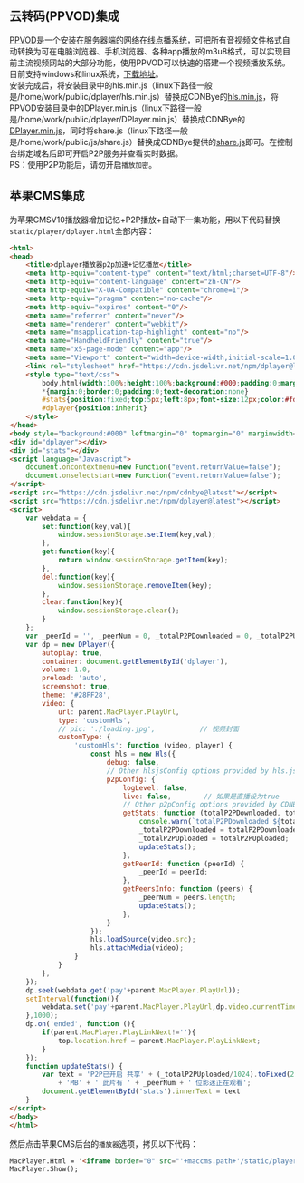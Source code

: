 
## 云转码(PPVOD)集成
[PPVOD](http://www.ppvod.com/)是一个安装在服务器端的网络在线点播系统，可把所有音视频文件格式自动转换为可在电脑浏览器、手机浏览器、各种app播放的m3u8格式，可以实现目前主流视频网站的大部分功能，使用PPVOD可以快速的搭建一个视频播放系统。
<br>
目前支持windows和linux系统，[下载地址](http://www.ppvod.com/dianbo/xiazai/440.html)。
<br>
安装完成后，将安装目录中的hls.min.js（linux下路径一般是/home/work/public/dplayer/hls.min.js）替换成CDNBye的[hls.min.js](https://github.com/cdnbye/hlsjs-p2p-engine/tree/master/dist)，将PPVOD安装目录中的DPlayer.min.js（linux下路径一般是/home/work/public/dplayer/DPlayer.min.js）替换成CDNBye的[DPlayer.min.js](https://github.com/cdnbye/hlsjs-p2p-engine/tree/master/demo/ppvod)，同时将share.js（linux下路径一般是/home/work/public/js/share.js）替换成CDNBye提供的[share.js](https://github.com/cdnbye/hlsjs-p2p-engine/tree/master/demo/ppvod)即可。在控制台绑定域名后即可开启P2P服务并查看实时数据。
<br>
PS：使用P2P功能后，请勿开启`播放加密`。

## 苹果CMS集成
为苹果CMSV10播放器增加记忆+P2P播放+自动下一集功能，用以下代码替换`static/player/dplayer.html`全部内容：
```html
<html>
<head>
    <title>dplayer播放器p2p加速+记忆播放</title>
    <meta http-equiv="content-type" content="text/html;charset=UTF-8"/>
    <meta http-equiv="content-language" content="zh-CN"/>
    <meta http-equiv="X-UA-Compatible" content="chrome=1"/>
    <meta http-equiv="pragma" content="no-cache"/>
    <meta http-equiv="expires" content="0"/>
    <meta name="referrer" content="never"/>
    <meta name="renderer" content="webkit"/>
    <meta name="msapplication-tap-highlight" content="no"/>
    <meta name="HandheldFriendly" content="true"/>
    <meta name="x5-page-mode" content="app"/>
    <meta name="Viewport" content="width=device-width,initial-scale=1.0,maximum-scale=1.0,user-scalable=0"/>
    <link rel="stylesheet" href="https://cdn.jsdelivr.net/npm/dplayer@latest/dist/DPlayer.min.css">
    <style type="text/css">
        body,html{width:100%;height:100%;background:#000;padding:0;margin:0;overflow-x:hidden;overflow-y:hidden}
        *{margin:0;border:0;padding:0;text-decoration:none}
        #stats{position:fixed;top:5px;left:8px;font-size:12px;color:#fdfdfd;text-shadow:1px 1px 1px #000, 1px 1px 1px #000}
        #dplayer{position:inherit}
    </style>
</head>
<body style="background:#000" leftmargin="0" topmargin="0" marginwidth="0" marginheight="0" oncontextmenu=window.event.returnValue=false>
<div id="dplayer"></div>
<div id="stats"></div>
<script language="Javascript">
    document.oncontextmenu=new Function("event.returnValue=false");
    document.onselectstart=new Function("event.returnValue=false");
</script>
<script src="https://cdn.jsdelivr.net/npm/cdnbye@latest"></script>
<script src="https://cdn.jsdelivr.net/npm/dplayer@latest"></script>
<script>
    var webdata = {
        set:function(key,val){
            window.sessionStorage.setItem(key,val);
        },
        get:function(key){
            return window.sessionStorage.getItem(key);
        },
        del:function(key){
            window.sessionStorage.removeItem(key);
        },
        clear:function(key){
            window.sessionStorage.clear();
        }
    };
    var _peerId = '', _peerNum = 0, _totalP2PDownloaded = 0, _totalP2PUploaded = 0;
    var dp = new DPlayer({
        autoplay: true,
        container: document.getElementById('dplayer'),
        volume: 1.0,
        preload: 'auto',
        screenshot: true,
        theme: '#28FF28',
        video: {
            url: parent.MacPlayer.PlayUrl,
            type: 'customHls',
            // pic: './loading.jpg',           // 视频封面
            customType: {
                'customHls': function (video, player) {
                    const hls = new Hls({
                        debug: false,
                        // Other hlsjsConfig options provided by hls.js
                        p2pConfig: {
                            logLevel: false,
                            live: false,        // 如果是直播设为true
                            // Other p2pConfig options provided by CDNBye
                            getStats: function (totalP2PDownloaded, totalP2PUploaded, totalHTTPDownloaded) {
                                console.warn(`totalP2PDownloaded ${totalP2PDownloaded} totalHTTPDownloaded ${totalHTTPDownloaded}`);
                                _totalP2PDownloaded = totalP2PDownloaded;
                                _totalP2PUploaded = totalP2PUploaded;
                                updateStats();
                            },
                            getPeerId: function (peerId) {
                                _peerId = peerId;
                            },
                            getPeersInfo: function (peers) {
                                _peerNum = peers.length;
                                updateStats();
                            },
                        }
                    });
                    hls.loadSource(video.src);
                    hls.attachMedia(video);
                }
            }
        },
    });
    dp.seek(webdata.get('pay'+parent.MacPlayer.PlayUrl));
    setInterval(function(){
        webdata.set('pay'+parent.MacPlayer.PlayUrl,dp.video.currentTime);
    },1000);
    dp.on('ended', function (){
        if(parent.MacPlayer.PlayLinkNext!=''){
            top.location.href = parent.MacPlayer.PlayLinkNext;
        }
    });
    function updateStats() {
        var text = 'P2P已开启 共享' + (_totalP2PUploaded/1024).toFixed(2) + 'MB' + ' 已加速' + (_totalP2PDownloaded/1024).toFixed(2)
            + 'MB' + ' 此片有 ' + _peerNum + ' 位影迷正在观看';
        document.getElementById('stats').innerText = text
    }
</script>
</body>
</html>
```
然后点击苹果CMS后台的`播放器`选项，拷贝以下代码：
```html
MacPlayer.Html = '<iframe border="0" src="'+maccms.path+'/static/player/dplayer.html" width="100%" height="100%" marginWidth="0" frameSpacing="0" marginHeight="0" frameBorder="0" scrolling="no" vspale="0" noResize></iframe>';
MacPlayer.Show();
```